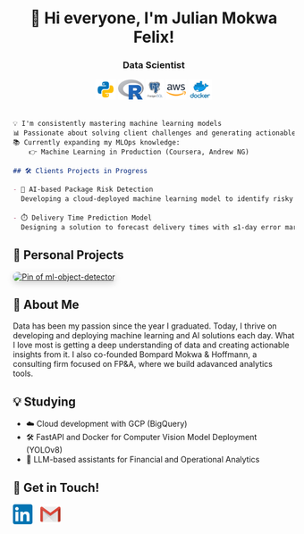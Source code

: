 <h1 align="center">👋 Hi everyone, I'm Julian Mokwa Felix!</h1>

<h3 align="center">
  <bold> Data Scientist </bold>
</h3>

<p align="center">
  <img src="images/python.png" height=36"/>
  <img src="images/R_logo.png" height=36"/>
  <img src="images/postgresql.png" height=36"/>
  <img src="images/aws.png" height=36"/>
  <img src="images/docker.png" height=36"/>
</p>


```markdown

💡 I'm consistently mastering machine learning models
📊 Passionate about solving client challenges and generating actionable insights through data
📚 Currently expanding my MLOps knowledge:
    👉 Machine Learning in Production (Coursera, Andrew NG)

## 🛠️ Clients Projects in Progress

- 🧠 AI-based Package Risk Detection
  Developing a cloud-deployed machine learning model to identify risky and potentially illegal packages

- ⏱️ Delivery Time Prediction Model 
  Designing a solution to forecast delivery times with ≤1-day error margin
```

## 🚀 Personal Projects

<p align="left">
  <a href="https://github.com/julianmfx/ml-object-detector" target="_blank">
    <img 
      src="https://github-readme-stats.vercel.app/api/pin/?username=julianmfx&repo=ml-object-detector&theme=dark" 
      alt="Pin of ml-object-detector" 
      style="border-radius:8px; box-shadow:0 4px 12px rgba(0,0,0,0.15);"
    />
  </a>
</p>

## 🌟 About Me

Data has been my passion since the year I graduated. Today, I thrive on developing and deploying machine learning and AI solutions each day. What I love most is getting a deep understanding of data and creating actionable insights from it. I also co-founded Bompard Mokwa & Hoffmann, a consulting firm focused on FP&A, where we build adavanced analytics tools.

## 💡 Studying
- ☁️ Cloud development with GCP (BigQuery)
- 🛠️ FastAPI and Docker for Computer Vision Model Deployment (YOLOv8)
- 🤖 LLM-based assistants for Financial and Operational Analytics

## 🤝 Get in Touch!
<div align="left">
  <a href="https://www.linkedin.com/in/jmf-data/" 
     target="_blank" 
     style="
       display:inline-block;
       width:35px;          /* cut off 1px on the right */
       height:36px;
       overflow:hidden;
       margin-right:10px;
       border-radius:4px;
     ">
    <img src="images/linkedin_logo.png" 
         alt="LinkedIn" 
         style="
           width:36px;
           height:36px;
           display:block;
           object-fit:cover;
           object-position:-1px 0;  /* shift left by 1px */
         " />
  </a>
  <a href="mailto:julian.mokwa@gmail.com" style="display:inline-block;">
    <img src="images/gmail_logo.png" alt="Gmail" style="width:36px;height:36px;display:block;" />
  </a>
</div>
